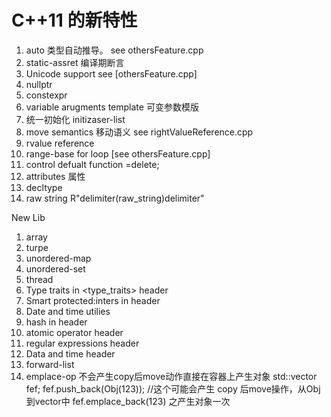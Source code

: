 C++11 的新特性
===============================

1. auto 类型自动推导。  see othersFeature.cpp
2. static-assret  编译期断言
3. Unicode support see [othersFeature.cpp]
4. nullptr
5. constexpr
6. variable arugments template 可变参数模版
7. 统一初始化 initizaser-list
8. move semantics 移动语义
      see rightValueReference.cpp
9. rvalue reference
10. range-base for loop [see othersFeature.cpp]
11. control defualt function =delete;
12. attributes 属性
13. decltype
14. raw string
    R"delimiter(raw_string)delimiter"

New Lib
1. array
2. turpe
3. unordered-map
4. unordered-set
5. thread
6. Type traits in <type_traits> header
7. Smart protected:inters in <memory> header
8. Date and time utilies <chrono>
9. hash in <functional> header
10. atomic operator <atomic> header
11. regular expressions <regex> header
12. Data and time <chrono> header
13. forward-list
14. emplace-op 不会产生copy后move动作直接在容器上产生对象
     std::vector<Obj> fef;
     fef.push_back(Obj(123)); //这个可能会产生 copy 后move操作，从Obj到vector中
     fef.emplace_back(123) 之产生对象一次

